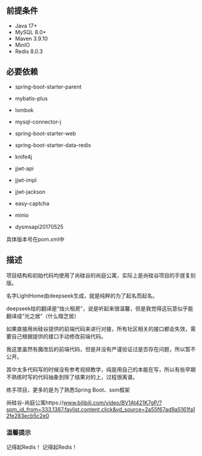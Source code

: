 ## 前提条件
- Java 17+
- MySQL 8.0+ 
- Maven 3.9.10
- MinIO
- Redis 8.0.3

## 必要依赖

- spring-boot-starter-parent

- mybatis-plus

- lombok

- mysql-connector-j

- spring-boot-starter-web

- spring-boot-starter-data-redis

- knife4j

- jjwt-api

- jjwt-impl

- jjwt-jackson

- easy-captcha

- minio

- dysmsapi20170525

具体版本号在pom.xml中

## 描述
项目结构和初始代码均使用了尚硅谷的尚庭公寓，实际上是尚硅谷项目的手搓复刻版。

名字LightHome由deepseek生成，就是纯粹的为了起名而起名。

deepseek给的翻译是“烛火租房”，说是听起来很温馨，但是我觉得这玩意似乎能翻译成“光之居”（什么暗芝居）

如果直接用尚硅谷提供的前端代码来进行对接，所有社区相关的接口都会失效，需要自己根据提供的接口手动修改前端代码。

我这里虽然有魔改后的前端代码，但是并没有严谨验证过是否存在问题，所以暂不公开。

其中太多代码写的时候没有参考视频教学，纯是用自己的本能在写，所以有些早期不熟练时写的代码抽象到除了结果对的上，过程很离谱。

练手项目，更多的是为了熟悉Spring Boot、ssm框架



尚硅谷-尚庭公寓https://www.bilibili.com/video/BV1At421K7gP/?spm_id_from=333.1387.favlist.content.click&vd_source=2a55f67ad9a5161fa12fe283ecb5c2e0

### 温馨提示
记得起Redis！
记得起Redis！
